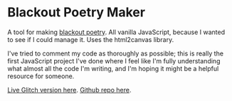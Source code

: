 Blackout Poetry Maker
=================

A tool for making [blackout poetry](https://www.scholastic.com/teachers/blog-posts/john-depasquale/blackout-poetry/). All vanilla JavaScript, because I wanted to see if I could manage it. Uses the html2canvas library.  

I've tried to comment my code as thoroughly as possible; this is really the first JavaScript project I've done where I feel like I'm fully understanding what almost all the code I'm writing, and I'm hoping it might be a helpful resource for someone. 

[Live Glitch version here](https://blackoutpoetry.glitch.me).
[Github repo here](https://github.com/emmawinston/blackoutpoetry).